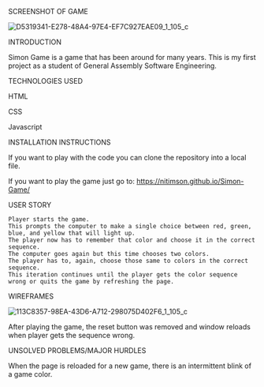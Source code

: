 SCREENSHOT OF GAME

![D5319341-E278-48A4-97E4-EF7C927EAE09_1_105_c](https://user-images.githubusercontent.com/77291649/142701354-e3855357-2224-4ab4-b8b5-5a7199d4ff91.jpeg)


INTRODUCTION

Simon Game is a game that has been around for many years.  This is my first project as a student of General Assembly Software Engineering.

TECHNOLOGIES USED

HTML 

CSS 

Javascript


INSTALLATION INSTRUCTIONS

If you want to play with the code you can clone the repository into a local file.

If you want to play the game just go to:
https://nitimson.github.io/Simon-Game/

USER STORY

    Player starts the game.
    This prompts the computer to make a single choice between red, green, blue, and yellow that will light up. 
    The player now has to remember that color and choose it in the correct sequence.
    The computer goes again but this time chooses two colors.
    The player has to, again, choose those same to colors in the correct sequence.
    This iteration continues until the player gets the color sequence wrong or quits the game by refreshing the page.
    
WIREFRAMES 


![113C8357-98EA-43D6-A712-298075D402F6_1_105_c](https://user-images.githubusercontent.com/77291649/142701469-c4cdfd03-dec1-4de6-b972-8ddcbcaaf208.jpeg)


After playing the game, the reset button was removed and window reloads when player gets the sequence wrong.

UNSOLVED PROBLEMS/MAJOR HURDLES

When the page is reloaded for a new game, there is an intermittent blink of a game color.

